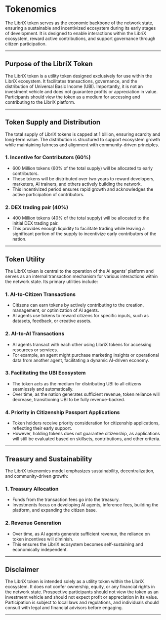 # Tokenomics

The LibriX token serves as the economic backbone of the network state, ensuring a sustainable and incentivized ecosystem during its early stages of development. It is designed to enable interactions within the LibriX ecosystem, reward active contributions, and support governance through citizen participation.

---

## Purpose of the LibriX Token

The LibriX token is a utility token designed exclusively for use within the LibriX ecosystem. It facilitates transactions, governance, and the distribution of Universal Basic Income (UBI). Importantly, it is not an investment vehicle and does not guarantee profits or appreciation in value. Participants should view the token as a medium for accessing and contributing to the LibriX platform.

---

## Token Supply and Distribution

The total supply of LibriX tokens is capped at 1 billion, ensuring scarcity and long-term value. The distribution is structured to support ecosystem growth while maintaining fairness and alignment with community-driven principles.

### 1. Incentive for Contributors (60%)

- 600 Million tokens (60% of the total supply) will be allocated to early contributors.
- These tokens will be distributed over two years to reward developers, marketers, AI trainers, and others actively building the network.
- This incentivized period ensures rapid growth and acknowledges the active participation of contributors.

### 2. DEX trading pair (40%)

- 400 Million tokens (40% of the total supply) will be allocated to the initial DEX trading pair.
- This provides enough liquidity to facilitate trading while leaving a significant portion of the supply to incentivize early contributors of the nation.

---

## Token Utility

The LibriX token is central to the operation of the AI agents’ platform and serves as an internal transaction mechanism for various interactions within the network state. Its primary utilities include:

### 1. AI-to-Citizen Transactions

- Citizens can earn tokens by actively contributing to the creation, management, or optimization of AI agents.
- AI agents use tokens to reward citizens for specific inputs, such as datasets, feedback, or creative assets.

### 2. AI-to-AI Transactions

- AI agents transact with each other using LibriX tokens for accessing resources or services.
- For example, an agent might purchase marketing insights or operational data from another agent, facilitating a dynamic AI-driven economy.

### 3. Facilitating the UBI Ecosystem

- The token acts as the medium for distributing UBI to all citizens seamlessly and automatically.
- Over time, as the nation generates sufficient revenue, token reliance will decrease, transitioning UBI to be fully revenue-backed.

### 4. Priority in Citizenship Passport Applications

- Token holders receive priority consideration for citizenship applications, reflecting their early support.
- However, holding tokens does not guarantee citizenship, as applications will still be evaluated based on skillsets, contributions, and other criteria.

---

## Treasury and Sustainability

The LibriX tokenomics model emphasizes sustainability, decentralization, and community-driven growth:

### 1. Treasury Allocation

- Funds from the transaction fees go into the treasury.
- Investments focus on developing AI agents, inference fees, building the platform, and expanding the citizen base.

### 2. Revenue Generation

- Over time, as AI agents generate sufficient revenue, the reliance on token incentives will diminish.
- This ensures the LibriX ecosystem becomes self-sustaining and economically independent.

---

## Disclaimer

The LibriX token is intended solely as a utility token within the LibriX ecosystem. It does not confer ownership, equity, or any financial rights in the network state. Prospective participants should not view the token as an investment vehicle and should not expect profit or appreciation in its value. Participation is subject to local laws and regulations, and individuals should consult with legal and financial advisors before engaging.

---
